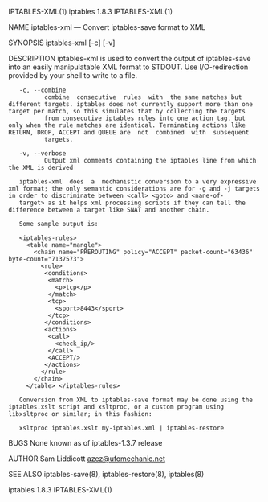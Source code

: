 IPTABLES-XML(1)                                                                                 iptables 1.8.3                                                                                IPTABLES-XML(1)

NAME
       iptables-xml — Convert iptables-save format to XML

SYNOPSIS
       iptables-xml [-c] [-v]

DESCRIPTION
       iptables-xml is used to convert the output of iptables-save into an easily manipulatable XML format to STDOUT.  Use I/O-redirection provided by your shell to write to a file.

       -c, --combine
              combine  consecutive  rules  with  the same matches but different targets. iptables does not currently support more than one target per match, so this simulates that by collecting the targets
              from consecutive iptables rules into one action tag, but only when the rule matches are identical. Terminating actions like RETURN, DROP, ACCEPT and QUEUE are  not  combined  with  subsequent
              targets.

       -v, --verbose
              Output xml comments containing the iptables line from which the XML is derived

       iptables-xml  does  a  mechanistic conversion to a very expressive xml format; the only semantic considerations are for -g and -j targets in order to discriminate between <call> <goto> and <nane-of-
       target> as it helps xml processing scripts if they can tell the difference between a target like SNAT and another chain.

       Some sample output is:

       <iptables-rules>
         <table name="mangle">
           <chain name="PREROUTING" policy="ACCEPT" packet-count="63436" byte-count="7137573">
             <rule>
              <conditions>
               <match>
                 <p>tcp</p>
               </match>
               <tcp>
                 <sport>8443</sport>
               </tcp>
              </conditions>
              <actions>
               <call>
                 <check_ip/>
               </call>
               <ACCEPT/>
              </actions>
             </rule>
           </chain>
         </table> </iptables-rules>

       Conversion from XML to iptables-save format may be done using the iptables.xslt script and xsltproc, or a custom program using libxsltproc or similar; in this fashion:

       xsltproc iptables.xslt my-iptables.xml | iptables-restore

BUGS
       None known as of iptables-1.3.7 release

AUTHOR
       Sam Liddicott <azez@ufomechanic.net>

SEE ALSO
       iptables-save(8), iptables-restore(8), iptables(8)

iptables 1.8.3                                                                                                                                                                                IPTABLES-XML(1)
